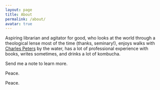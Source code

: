 ```yaml
---
layout: page
title: About
permalink: /about/
avatar: true
---
```


Aspiring librarian and agitator for good, who looks at the world through a theological lense most of the time (thanks, seminary!), enjoys walks with [Charles Peters](http://www.charlespeters.net) by the water, has a lot of professional experience with books, writes sometimes, and drinks a lot of kombucha.

Send me a note to learn more.

Peace.

Peace.
